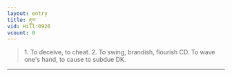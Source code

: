```yaml
---
layout: entry
title: རྡུལ་
vid: Hill:0926
vcount: 0
---
```

> 1\. To deceive, to cheat\. 2\. To swing, brandish, flourish CD\. To wave one's hand, to cause to subdue DK\.


---

